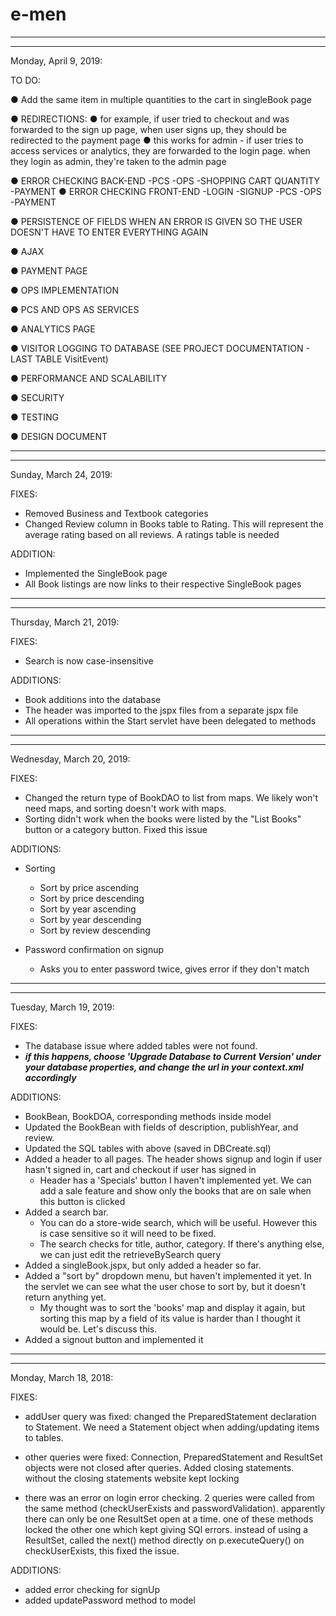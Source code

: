 # e-men


***************************************************************************************************************************************************
***************************************************************************************************************************************************

Monday, April 9, 2019:

TO DO:

● Add the same item in multiple quantities to the cart in singleBook page

● REDIRECTIONS:
	● for example, if user tried to checkout and was forwarded to the sign up page, when user signs up, they should be redirected to the payment page
	● this works for admin - if user tries to access services or analytics, they are forwarded to the login page. when they login as admin, they're taken to the admin page

● ERROR CHECKING BACK-END
	-PCS
	-OPS
	-SHOPPING CART QUANTITY
	-PAYMENT
● ERROR CHECKING FRONT-END
	-LOGIN
	-SIGNUP
	-PCS
	-OPS
	-PAYMENT

● PERSISTENCE OF FIELDS WHEN AN ERROR IS GIVEN SO THE USER DOESN'T HAVE TO ENTER EVERYTHING AGAIN

● AJAX
	
● PAYMENT PAGE

● OPS IMPLEMENTATION

● PCS AND OPS AS SERVICES

● ANALYTICS PAGE

● VISITOR LOGGING TO DATABASE (SEE PROJECT DOCUMENTATION - LAST TABLE VisitEvent)

● PERFORMANCE AND SCALABILITY

● SECURITY

● TESTING

● DESIGN DOCUMENT




***************************************************************************************************************************************************
***************************************************************************************************************************************************

Sunday, March 24, 2019:

FIXES:

- Removed Business and Textbook categories
- Changed Review column in Books table to Rating. This will represent the average rating based on all reviews. A ratings table is needed

ADDITION:

- Implemented the SingleBook page
- All Book listings are now links to their respective SingleBook pages

***************************************************************************************************************************************************
***************************************************************************************************************************************************

Thursday, March 21, 2019:

FIXES:

- Search is now case-insensitive

ADDITIONS:

- Book additions into the database
- The header was imported to the jspx files from a separate jspx file
- All operations within the Start servlet have been delegated to methods

***************************************************************************************************************************************************
***************************************************************************************************************************************************

Wednesday, March 20, 2019:

FIXES:

- Changed the return type of BookDAO to list from maps. We likely won't need maps, and sorting doesn't work with maps.
- Sorting didn't work when the books were listed by the "List Books" button or a category button. Fixed this issue

ADDITIONS:
- Sorting
	- Sort by price ascending
	- Sort by price descending
	- Sort by year ascending
	- Sort by year descending
	- Sort by review descending

- Password confirmation on signup
	- Asks you to enter password twice, gives error if they don't match

***************************************************************************************************************************************************
***************************************************************************************************************************************************

Tuesday, March 19, 2019:

FIXES:

- The database issue where added tables were not found.
- ***if this happens, choose 'Upgrade Database to Current Version' under your database properties, and change the url in your context.xml accordingly***

ADDITIONS:

- BookBean, BookDOA, corresponding methods inside model
- Updated the BookBean with fields of description, publishYear, and review.
- Updated the SQL tables with above (saved in DBCreate.sql)
- Added a header to all pages. The header shows signup and login if user hasn't signed in, cart and checkout if user has signed in
	- Header has a 'Specials' button I haven't implemented yet. We can add a sale feature and show only the books that are on sale when this button is clicked
- Added a search bar.
	- You can do a store-wide search, which will be useful. However this is case sensitive so it will need to be fixed.
	- The search checks for title, author, category. If there's anything else, we can just edit the retrieveBySearch query
- Added a singleBook.jspx, but only added a header so far. 
- Added a "sort by" dropdown menu, but haven't implemented it yet. In the servlet we can see what the user chose to sort by, but it doesn't return anything yet.
	- My thought was to sort the 'books' map and display it again, but sorting this map by a field of its value is harder than I thought it would be. Let's discuss this.
- Added a signout button and implemented it

***************************************************************************************************************************************************
***************************************************************************************************************************************************

Monday, March 18, 2018:

FIXES:

- addUser query was fixed: changed the PreparedStatement declaration to Statement. We need a Statement object when adding/updating items to tables.

- other queries were fixed: Connection, PreparedStatement and ResultSet objects were not closed after queries. Added closing statements.
without the closing statements website kept locking

- there was an error on login error checking. 2 queries were called from the same method (checkUserExists and passwordValidation).
apparently there can only be one ResultSet open at a time. one of these methods locked the other one which kept giving SQl errors.
instead of using a ResultSet, called the next() method directly on p.executeQuery() on checkUserExists, this fixed the issue.

ADDITIONS:

- added error checking for signUp
- added updatePassword method to model

